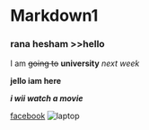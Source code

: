 # Markdown1
### rana hesham >>hello
I am <del>going to</del>  __university__  _next week_

**jello iam here**

**_i wii watch a movie_**

[facebook](https//www.facebook.com)
![laptop](https://encrypted-tbn0.gstatic.com/images?q=tbn%3AANd9GcQobmIE6M_WHs2483l_fmOxa14xQxYGzugAQZx2SHZ-ThTbJ8uu)
